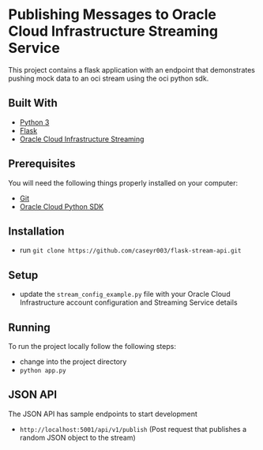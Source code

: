 # Publishing Messages to Oracle Cloud Infrastructure Streaming Service

This project contains a flask application with an endpoint that demonstrates pushing mock data to an oci stream using the oci python sdk.

## Built With

* [Python 3](https://www.python.org/)
* [Flask](http://flask.pocoo.org/)
* [Oracle Cloud Infrastructure Streaming](https://www.oracle.com/big-data/streaming/)

## Prerequisites

You will need the following things properly installed on your computer:

* [Git](http://git-scm.com/)
* [Oracle Cloud Python SDK](https://docs.cloud.oracle.com/en-us/iaas/Content/API/SDKDocs/pythonsdk.htm)

## Installation

* run `git clone https://github.com/caseyr003/flask-stream-api.git`

## Setup

* update the `stream_config_example.py` file with your Oracle Cloud Infrastructure account configuration and Streaming Service details

## Running

To run the project locally follow the following steps:

* change into the project directory
* `python app.py`

## JSON API

The JSON API has sample endpoints to start development

* `http://localhost:5001/api/v1/publish`
(Post request that publishes a random JSON object to the stream)
